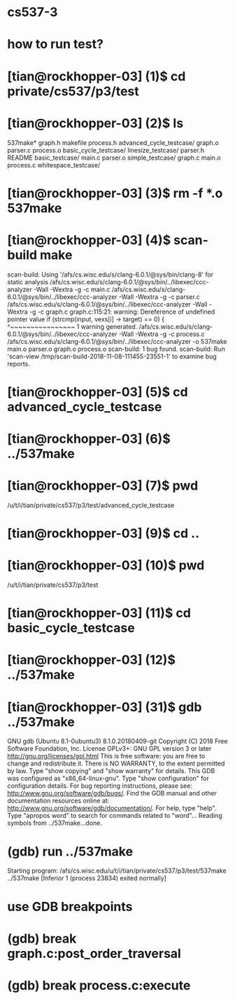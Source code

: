 # cs537-3
# how to run test?

# [tian@rockhopper-03] (1)$ cd private/cs537/p3/test
# [tian@rockhopper-03] (2)$ ls
537make*                  graph.h             makefile   process.h
advanced_cycle_testcase/  graph.o             parser.c   process.o
basic_cycle_testcase/     linesize_testcase/  parser.h   README
basic_testcase/           main.c              parser.o   simple_testcase/
graph.c                   main.o              process.c  whitespace_testcase/
# [tian@rockhopper-03] (3)$ rm -f *.o 537make
# [tian@rockhopper-03] (4)$ scan-build make
scan-build: Using '/afs/cs.wisc.edu/s/clang-6.0.1/@sys/bin/clang-8' for static analysis
/afs/cs.wisc.edu/s/clang-6.0.1/@sys/bin/../libexec/ccc-analyzer -Wall -Wextra -g -c main.c
/afs/cs.wisc.edu/s/clang-6.0.1/@sys/bin/../libexec/ccc-analyzer -Wall -Wextra -g -c parser.c
/afs/cs.wisc.edu/s/clang-6.0.1/@sys/bin/../libexec/ccc-analyzer -Wall -Wextra -g -c graph.c
graph.c:115:21: warning: Dereference of undefined pointer value
                if (strcmp(input, vexs[i] -> target) == 0) {
                                  ^~~~~~~~~~~~~~~~~
1 warning generated.
/afs/cs.wisc.edu/s/clang-6.0.1/@sys/bin/../libexec/ccc-analyzer -Wall -Wextra -g -c process.c
/afs/cs.wisc.edu/s/clang-6.0.1/@sys/bin/../libexec/ccc-analyzer -o 537make main.o parser.o graph.o process.o
scan-build: 1 bug found.
scan-build: Run 'scan-view /tmp/scan-build-2018-11-08-111455-23551-1' to examine bug reports.
# [tian@rockhopper-03] (5)$ cd advanced_cycle_testcase
# [tian@rockhopper-03] (6)$ ../537make
# [tian@rockhopper-03] (7)$ pwd
/u/t/i/tian/private/cs537/p3/test/advanced_cycle_testcase

# [tian@rockhopper-03] (9)$ cd ..
# [tian@rockhopper-03] (10)$ pwd
/u/t/i/tian/private/cs537/p3/test
# [tian@rockhopper-03] (11)$ cd basic_cycle_testcase
# [tian@rockhopper-03] (12)$ ../537make

# [tian@rockhopper-03] (31)$ gdb ../537make
GNU gdb (Ubuntu 8.1-0ubuntu3) 8.1.0.20180409-git
Copyright (C) 2018 Free Software Foundation, Inc.
License GPLv3+: GNU GPL version 3 or later <http://gnu.org/licenses/gpl.html>
This is free software: you are free to change and redistribute it.
There is NO WARRANTY, to the extent permitted by law.  Type "show copying"
and "show warranty" for details.
This GDB was configured as "x86_64-linux-gnu".
Type "show configuration" for configuration details.
For bug reporting instructions, please see:
<http://www.gnu.org/software/gdb/bugs/>.
Find the GDB manual and other documentation resources online at:
<http://www.gnu.org/software/gdb/documentation/>.
For help, type "help".
Type "apropos word" to search for commands related to "word"...
Reading symbols from ../537make...done.
# (gdb) run ../537make
Starting program: /afs/cs.wisc.edu/u/t/i/tian/private/cs537/p3/test/537make ../537make
[Inferior 1 (process 23834) exited normally]
# use GDB breakpoints
# (gdb) break graph.c:post_order_traversal
# (gdb) break process.c:execute

